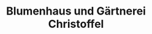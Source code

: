 ---
title: "Blumenhaus und Gärtnerei Christoffel"
url: /pirmasens/blumenhaus-und-gaertnerei-christoffel/
shop: Blumen
---